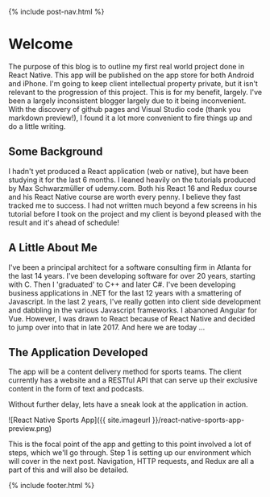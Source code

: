 {% include post-nav.html %}

# Welcome

The purpose of this blog is to outline my first real world project done in React Native. This app will be published on the app store for both Android and iPhone. I'm going to keep client intellectual property private, but it isn't relevant to the progression of this project. This is for my benefit, largely. I've been a largely inconsistent blogger largely due to it being inconvenient. With the discovery of github pages and Visual Studio code (thank you markdown preview!), I found it a lot more convenient to fire things up and do a little writing.

## Some Background

I hadn't yet produced a React application (web or native), but have been studying it for the last 6 months. I leaned heavily on the tutorials produced by Max Schwarzmüller of udemy.com. Both his React 16 and Redux course and his React Native course are worth every penny. I believe they fast tracked me to success. I had not written much beyond a few screens in his tutorial before I took on the project and my client is beyond pleased with the result and it's ahead of schedule!

## A Little About Me

I've been a principal architect for a software consulting firm in Atlanta for the last 14 years. I've been developing software for over 20 years, starting with C. Then I 'graduated' to C++ and later C#. I've been developing business applications in .NET for the last 12 years with a smattering of Javascript. In the last 2 years, I've really gotten into client side development and dabbling in the various Javascript frameworks. I abanoned Angular for Vue. However, I was drawn to React because of React Native and decided to jump over into that in late 2017. And here we are today ...

## The Application Developed

The app will be a content delivery method for sports teams. The client currently has a website and a RESTful API that can serve up their exclusive content in the form of text and podcasts.

Without further delay, lets have a sneak look at the application in action.

![React Native Sports App]({{ site.imageurl }}/react-native-sports-app-preview.png)

This is the focal point of the app and getting to this point involved a lot of steps, which we'll go through. Step 1 is setting up our environment which will cover in the next post. Navigation, HTTP requests, and Redux are all a part of this and will also be detailed.

{% include footer.html %}
